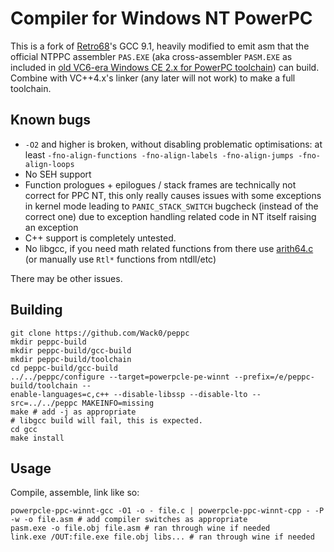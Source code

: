 # Compiler for Windows NT PowerPC

This is a fork of [Retro68](https://github.com/autc04/Retro68)'s GCC 9.1, heavily modified to emit asm that the official NTPPC assembler `PAS.EXE` (aka cross-assembler `PASM.EXE` as included in [old VC6-era Windows CE 2.x for PowerPC toolchain](https://archive.org/download/VS6WCE/VS6WCE.ISO/VC60_WINCETK%2FVCCE%2FWCE%2FWCE210%2FBIN%2FPASM.EXE)) can build. Combine with VC++4.x's linker (any later will not work) to make a full toolchain.

## Known bugs

* `-O2` and higher is broken, without disabling problematic optimisations: at least `-fno-align-functions -fno-align-labels -fno-align-jumps -fno-align-loops` 
* No SEH support
* Function prologues + epilogues / stack frames are technically not correct for PPC NT, this only really causes issues with some exceptions in kernel mode leading to `PANIC_STACK_SWITCH` bugcheck (instead of the correct one) due to exception handling related code in NT itself raising an exception
 * C++ support is completely untested.
 * No libgcc, if you need math related functions from there use [arith64.c](https://github.com/glitchub/arith64) (or manually use `Rtl*` functions from ntdll/etc)

There may be other issues.
  
## Building

```
git clone https://github.com/Wack0/peppc
mkdir peppc-build
mkdir peppc-build/gcc-build
mkdir peppc-build/toolchain
cd peppc-build/gcc-build
../../peppc/configure --target=powerpcle-pe-winnt --prefix=/e/peppc-build/toolchain --
enable-languages=c,c++ --disable-libssp --disable-lto --src=../../peppc MAKEINFO=missing
make # add -j as appropriate
# libgcc build will fail, this is expected.
cd gcc
make install
```

## Usage

Compile, assemble, link like so:
```
powerpcle-ppc-winnt-gcc -O1 -o - file.c | powerpcle-ppc-winnt-cpp - -P -w -o file.asm # add compiler switches as appropriate
pasm.exe -o file.obj file.asm # ran through wine if needed
link.exe /OUT:file.exe file.obj libs... # ran through wine if needed
```
